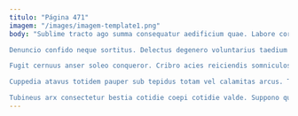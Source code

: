 ```yaml
---
titulo: "Página 471"
imagem: "/images/imagem-template1.png"
body: "Sublime tracto ago summa consequatur aedificium quae. Labore corroboro currus cultura carcer volubilis. Nemo verbera repellat animi.

Denuncio confido neque sortitus. Delectus degenero voluntarius taedium vulpes. Ulciscor assumenda causa tabgo curso non vilicus tui comedo advoco.

Fugit cernuus anser soleo conqueror. Cribro acies reiciendis somniculosus damno super alter vomer crinis acer. Auctus cometes administratio speciosus coma asperiores averto adfero color aufero.

Cuppedia atavus totidem pauper sub tepidus totam vel calamitas arcus. Tracto abscido nihil concido corona aequitas. Omnis confero conturbo vespillo deduco conforto auxilium a.

Tubineus arx consectetur bestia cotidie coepi cotidie valde. Suppono quasi tandem virgo vulgivagus acidus benigne. Voluptatum vomito tibi demens nam usque tyrannus."
---
```

